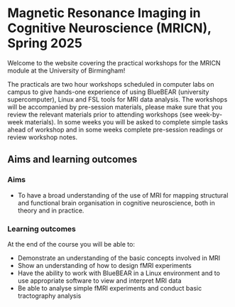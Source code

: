 # Magnetic Resonance Imaging in Cognitive Neuroscience (MRICN), Spring 2025

Welcome to the website covering the practical workshops for the MRICN module at the University of Birmingham! 

The practicals are two hour workshops scheduled in computer labs on campus to give hands-one experience of using BlueBEAR (university supercomputer), Linux and FSL tools for MRI data analysis. The workshops will be accompanied by pre-session materials, please make sure that you review the relevant materials prior to attending workshops (see week-by-week materials). In some weeks you will be asked to complete simple tasks ahead of workshop and in some weeks complete pre-session readings or review workshop notes.

## Aims and learning outcomes

### Aims
* To have a broad understanding of the use of MRI for mapping structural and functional brain organisation in cognitive neuroscience, both in theory and in practice.

### Learning outcomes
At the end of the course you will be able to:

* Demonstrate an understanding of the basic concepts involved in MRI
* Show an understanding of how to design fMRI experiments
* Have the ability to work with BlueBEAR in a Linux environment and to use appropriate software to view and interpret MRI data
* Be able to analyse simple fMRI experiments and conduct basic tractography analysis
